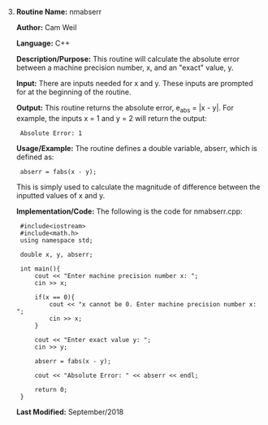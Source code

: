 3. **Routine Name:**           nmabserr

   **Author:** Cam Weil

   **Language:** C++

   **Description/Purpose:** This routine will calculate the absolute error between a machine precision number, x, and an "exact" value, y.

   **Input:** There are inputs needed for x and y. These inputs are prompted for at the beginning of the routine.

   **Output:** This routine returns the absolute error, e<sub>abs</sub> = |x - y|. For example, the inputs x = 1 and y = 2 will return the output:

        Absolute Error: 1

   **Usage/Example:** The routine defines a double variable, abserr, which is defined as:

        abserr = fabs(x - y);
            
   This is simply used to calculate the magnitude of difference between the inputted values of x and y.

   **Implementation/Code:** The following is the code for nmabserr.cpp:

        #include<iostream>
        #include<math.h>
        using namespace std;

        double x, y, abserr;

        int main(){
            cout << "Enter machine precision number x: ";
            cin >> x;
            
            if(x == 0){
                cout << "x cannot be 0. Enter machine precision number x: ";
                cin >> x;
            }
    
            cout << "Enter exact value y: ";
            cin >> y;
    
            abserr = fabs(x - y);
    
            cout << "Absolute Error: " << abserr << endl;
    
            return 0;
        }


        
   **Last Modified:** September/2018
